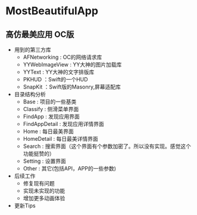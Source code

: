 # MostBeautifulApp
<h2>高仿最美应用 OC版</h2>
<ul>
<li>用到的第三方库

<ul>
<li>AFNetworking   : OC的网络请求库</li>
<li>YYWebImageView : YY大神的图片加载库</li>
<li>YYText         : YY大神的文字排版库</li>
<li>PKHUD          ：Swift的一个HUD</li>
<li>SnapKit        ：Swift版的Masonry,屏幕适配库</li>
</ul></li>
<li>目录结构分析

<ul>
<li>Base           : 项目的一些基类</li>
<li>Classify       : 侧滑菜单界面</li>
<li>FindApp        : 发现应用界面</li>
<li>FindAppDetail  : 发现应用详情界面</li>
<li>Home           : 每日最美界面</li>
<li>HomeDetail     : 每日最美详情界面</li>
<li>Search         : 搜索界面（这个界面有个参数加密了。所以没有实现。感觉这个功能挺赞的）</li>
<li>Setting        : 设置界面</li>
<li>Other          : 其它(包括API，APP的一些参数)</li>
</ul></li>
<li>后续工作

<ul>
<li>修复现有问题</li>
<li>实现未实现的功能</li>
<li>增加更多动画体验</li>
</ul></li>
<li>更新Tips
